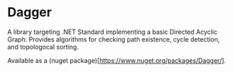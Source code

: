 # Dagger

A library targeting .NET Standard implementing a basic Directed Acyclic Graph.
Provides algorithms for checking path existence, cycle detection, and topologocal sorting.

Available as a (nuget package)[https://www.nuget.org/packages/Dagger/].
